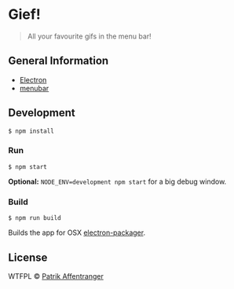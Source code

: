 # Gief!

> All your favourite gifs in the menu bar!

## General Information

* [Electron](http://electron.atom.io)
* [menubar](https://github.com/maxogden/menubar)

## Development

```
$ npm install
```

### Run

```
$ npm start
```

**Optional:** `NODE_ENV=development npm start` for a big debug window.

### Build

```
$ npm run build
```

Builds the app for OSX [electron-packager](https://github.com/maxogden/electron-packager).


## License

WTFPL © [Patrik Affentranger](http://patrikaffentranger.me)
